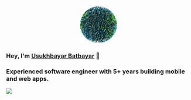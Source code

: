<p align="center" >
  <a href="https://unobatbayar.github.io" target="_blank"><img src="https://github.com/unobatbayar/unobatbayar/blob/main/planet.gif?raw=true" width="100" /></a>
</p>

### Hey, I'm <a href="https://unobatbayar.github.io" target="_blank">Usukhbayar Batbayar</a> 👋
### Experienced software engineer with 5+ years building mobile and web apps.

<div>
  <img src="https://skillicons.dev/icons?i=docker,apple,unity,reactivex,swift,nextjs,ts,tailwind,py,fastapi,postgres,nestjs" />
</div>
